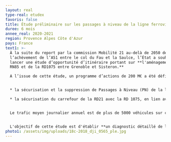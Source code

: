 ```yaml
---
layout: real
type-real: etudex
favoris: false
title: Étude préliminaire sur les passages à niveau de la ligne ferroviaire 905 000
duree: 6 mois
annee_real: 2020-2021
region: Provence Alpes Côte d'Azur
pays: France
text1: >-
  À la suite du report par la commission Mobilité 21 au-delà de 2050 de
  l’achèvement de l’A51 entre le col du Fau et la Saulce, l’État a souhaité
  lancer une étude d’opportunité d’itinéraire portant sur **l'aménagement de la
  RN85 et de la RD1075 entre Grenoble et Sisteron.** 

  A l’issue de cette étude, un programme d’actions de 200 M€ a été défini sur les deux axes se déclinant en période quinquennale. Ce programme d’actions intègre : 


  * la sécurisation et la suppression de Passages à Niveau (PN) de la ligne 905 000 entre Marseille et Lyon-Perrache qui sont au nombre de 7 directement sur la RD 1075 sur le territoire des Hautes-Alpes 

  * la sécurisation du carrefour de la RD21 avec la RD 1075, en lien avec la sécurisation et la suppression du PN 52. 


  Le trafic moyen journalier annuel est de plus de 5000 véhicules sur ces sections avec 330 PL. Le trafic moyen journalier entre la limite administrative Sud du Département et Veynes est de 9 trains et le trafic moyen journalier entre Veynes et la limite administrative Nord du Département est de 7 trains.


  L'objectif de cette étude est d'établir **un diagnostic détaillé de l'état actuel des passages à niveau de ligne 905 000 grâce à une visite de site et de définir les conditions de faisabilité de suppression ou de sécurisation des passages à niveaux.**
photo1: /assets/img/uploads/18c-2018_dji_0565_ple.jpg
---
```


